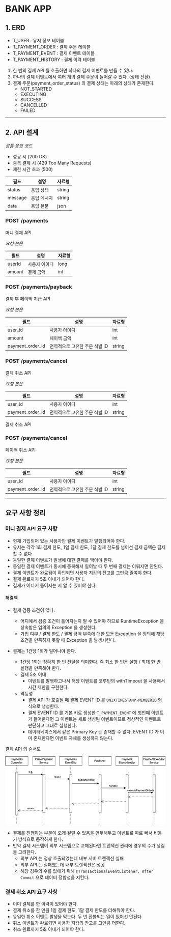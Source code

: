 # BANK APP

## 1. ERD

- T_USER : 유저 정보 테이블
- T_PAYMENT_ORDER : 결제 주문 테이블
- T_PAYMENT_EVENT : 결제 이벤트 테이블
- T_PAYMENT_HISTORY : 결제 이력 테이블

1. 한 번의 결제 API 를 호출하면 하나의 결제 이벤트를 만들 수 있다.
2. 하나의 결제 이벤트에서 여러 개의 결제 주문이 들어갈 수 있다. (상태 전환)
3. 결제 주문(payment_order_status) 의 결제 상태는 아래의 상태가 존재한다.
    - NOT_STARTED
    - EXECUTING
    - SUCCESS
    - CANCELLED
    - FAILED

---

## 2. API 설계

_공통 응답 코드_

- 성공 시 (200 OK)
- 중복 결제 시 (429 Too Many Requests)
- 제한 시간 초과 (500)

| 필드      | 설명     | 자료형    |
|---------|--------|--------|
| status  | 응답 상태  | string |
| message | 응답 메시지 | string |
| data    | 응답 본문  | json   |

### POST /payments

머니 결제 API

_요청 본문_

| 필드     | 설명      | 자료형  |
|--------|---------|------|
| userId | 사용자 아이디 | long |
| amount | 결제 금액   | int  |

### POST /payments/payback

결제 후 페이백 지급 API

_요청 본문_

| 필드               | 설명                 | 자료형    |
|------------------|--------------------|--------|
| user_id          | 사용자 아이디            | int    |
| amount           | 페이백 금액             | int    |
| payment_order_id | 전역적으로 고유한 주문 식별 ID | string |

### POST /payments/cancel

결제 취소 API

_요청 본문_

| 필드               | 설명                 | 자료형    |
|------------------|--------------------|--------|
| user_id          | 사용자 아이디            | int    |
| payment_order_id | 전역적으로 고유한 주문 식별 ID | string |

결제 취소 API

### POST /payments/cancel

페이백 취소 API

_요청 본문_

| 필드               | 설명                 | 자료형    |
|------------------|--------------------|--------|
| user_id          | 사용자 아이디            | int    |
| payment_order_id | 전역적으로 고유한 주문 식별 ID | string |

---

## 요구 사항 정리

### 머니 결제 API 요구 사항

- 현재 가입되어 있는 사용자만 결제 이벤트가 발행되어야 한다.
- 유저는 각각 1회 결제 한도, 1일 결제 한도, 1달 결제 한도를 넘어선 결제 금액은 결제 할 수 없다.
- 동일한 결제 이벤트가 발생에 대한 결제를 막아야 한다.
- 동일한 결제 이벤트가 동시에 중복해서 일어날 때 두 번째 결제는 이뤄지면 안된다.
- 결제 이벤트가 완료됨이 확인되면 사용자 지갑의 잔고를 그만큼 줄여야 한다.
- 결제 완료까지 5초 이내가 되어야 한다.
- 결제가 어디서 틀어지는 지 알 수 있어야 한다.

#### 해결책

- 결제 검증 조건이 많다.
    - 어디에서 검증 조건이 틀어지는지 알 수 있어야 하므로 RuntimeException 을 상속받은 임의의 Exception 을 생성한다.
    - 가입 여부 / 결제 한도 / 결제 금액 부족에 대한 모든 Exception 을 정의해 해당 조건을 만족하지 못할 때 Exception 을 발생시킨다.

- 결제는 1건당 1회가 일어나야 한다.
    - 1건당 1회는 정확히 한 번 전달을 의미한다. 즉 최소 한 번은 실행 / 최대 한 번 실행을 만족해야 한다.
    - 결제 5초 이내
        - 이벤트를 발행하고나서 해당 이벤트를 코루틴의 withTimeout 을 사용해서 시간 제한을 구현한다.
    - 멱등성
        - 결제 API 가 호출될 때 결제 EVENT ID 를 `UNIXTIMESTAMP-MEMBERID` 형식으로 생성한다.
        - 결제 EVENT ID 를 기본 키로 생성한 `T_PAYMENT_EVENT` 에 첫번째 이벤트가 들어온다면 그 이벤트는 새로 생성된 이벤트이므로 정상적인 이벤트로 판단하고 그대로 실행한다.
        - 데이터베이스에서 같은 Primary Key 는 존재할 수 없다. EVENT ID 가 이미 존재한다면 이벤트 자체를 생성하지 않는다.

결제 API 의 순서도

![](./payments.png)

- 결제를 진행하는 부분이 오래 걸릴 수 있음을 염두해두고 이벤트로 따로 빼서 비동기 방식으로 동작하게 한다.
- 만약 결제 시스템이 외부 시스템으로 교체된다면 트랜잭션 관리에 경우의 수가 생김을 고려한다.
    - 외부 API 는 정상 호출되었는데 내부 서버 트랜잭션 실패
    - 외부 API 는 실패했는데 내부 트랜잭션은 성공
    - 해당 경우의 수를 없애기 위해 `@TransactionalEventListener, After Commit` 으로 데이터 정합성을 지킨다.

### 결제 취소 API 요구 사항

- 이미 결제를 한 이력이 있어야 한다.
- 결제 취소를 한 만큼 1일 결제 한도, 1달 결제 한도를 더해줘야 한다.
- 동일한 취소 이벤트 발생을 막는다. 두 번 환불되는 일이 있어선 안된다.
- 취소 이벤트가 완료되면 사용자 지갑의 잔고를 그만큼 더한다.
- 취소 완료까지 5초 이내가 되어야 한다.